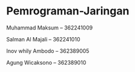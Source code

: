 # Pemrograman-Jaringan

Muhammad Maksum 	– 362241009

Salman Al Majali 	– 362241010

Inov whily Ambodo 	– 362389005

Agung Wicaksono 	– 362389010

